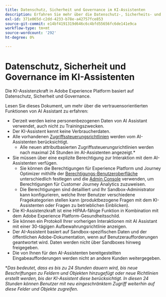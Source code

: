 ```yaml
---
title: Datenschutz, Sicherheit und Governance im KI-Assistenten
description: Erfahren Sie mehr über die Datenschutz-, Sicherheits- und Governance-Verfahren für AI Assistant.
exl-id: 371e065d-c2dd-4233-b78e-a42757fce853
source-git-commit: e14bf4191319d646c6c4bfd55656fc6de141e9ca
workflow-type: tm+mt
source-wordcount: '292'
ht-degree: 0%

---
```


# Datenschutz, Sicherheit und Governance im KI-Assistenten

Die KI-Assistenzkraft in Adobe Experience Platform basiert auf Datenschutz, Sicherheit und Governance.

Lesen Sie dieses Dokument, um mehr über die vertrauensorientierten Funktionen von AI Assistant zu erfahren:

* Derzeit werden keine personenbezogenen Daten von AI Assistant verwendet, auch nicht zu Trainingszwecken.
* Der KI-Assistent kennt keine Verbraucherdaten.
* Alle vorhandenen [Zugriffssteuerungsrichtlinien](../access-control/home.md) werden vom AI-Assistenten berücksichtigt.
   * Alle neuen attributbasierten Zugriffssteuerungsrichtlinien werden nach maximal 24 Stunden im AI-Assistenten angezeigt.*
* Sie müssen über eine explizite Berechtigung zur Interaktion mit dem AI-Assistenten verfügen.
   * Sie können die Berechtigungen für Experience Platform und Journey Optimizer mithilfe der [Berechtigungs-Benutzeroberfläche](../access-control/abac/ui/permissions.md) unterschiedlich festlegen und die [Admin Console](../access-control/ui/browse.md) verwenden, um Berechtigungen für Customer Journey Analytics zuzuweisen.
   * Die Berechtigungen sind detailliert und Ihr Sandbox-Administrator kann konfigurieren, welche Ihrer Benutzer verschiedene Fragekategorien stellen kann (produktbezogene Fragen mit dem KI-Assistenten oder Fragen zu betrieblichen Einblicken).
* Die KI-Assistenzkraft ist eine HIPAA-fähige Funktion in Kombination mit dem Adobe Experience Platform-Gesundheitsschild.
* Sie können ein Protokoll Ihrer vorherigen Interaktionen mit AI Assistant mit einer 30-tägigen Aufbewahrungsrichtlinie anzeigen.
* Der AI-Assistent basiert auf Sandbox-spezifischen Daten und der öffentlichen Adobe-Dokumentation, wenn auf Benutzeraufforderungen geantwortet wird. Daten werden nicht über Sandboxes hinweg freigegeben.
* Die von Ihnen für den AI-Assistenten bereitgestellten Eingabeaufforderungen werden nicht an andere Kunden weitergegeben.

**Das bedeutet, dass es bis zu 24 Stunden dauern wird, bis neue Beschriftungen zu Feldern und Objekten hinzugefügt oder neue Richtlinien erstellt werden, bis der KI-Assistent diese berücksichtigt. In diesen 24 Stunden können Benutzer mit neu eingeschränktem Zugriff weiterhin auf diese Felder und Objekte zugreifen.*
